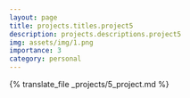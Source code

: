 ```yaml
---
layout: page
title: projects.titles.project5
description: projects.descriptions.project5
img: assets/img/1.png
importance: 3
category: personal
---
```


{% translate_file _projects/5_project.md %}
